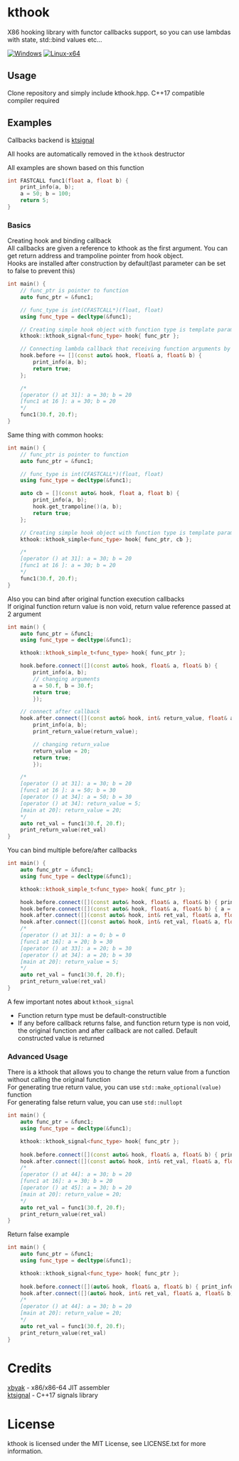 # kthook

X86 hooking library with functor callbacks support, so you can use lambdas with state, std::bind values etc...

[![Windows](https://github.com/kin4stat/kthook/actions/workflows/windows-build.yml/badge.svg)](https://github.com/kin4stat/kthook/actions/workflows/windows-build.yml)
[![Linux-x64](https://github.com/kin4stat/kthook/actions/workflows/linux-x64.yml/badge.svg)](https://github.com/kin4stat/kthook/actions/workflows/linux-x64.yml)
## Usage

Clone repository and simply include kthook.hpp. C++17 compatible compiler required

## Examples

Callbacks backend is [ktsignal](https://github.com/KiN4StAt/ktsignal)

All hooks are automatically removed in the `kthook` destructor

All examples are shown based on this function

```cpp
int FASTCALL func1(float a, float b) {
    print_info(a, b);
    a = 50; b = 100;
    return 5;
}
```

### Basics

Creating hook and binding callback \
All callbacks are given a reference to kthook as the first argument. You can get return address and trampoline pointer from hook object. \
Hooks are installed after construction by default(last parameter can be set to false to prevent this)

```cpp
int main() {
    // func_ptr is pointer to function
    auto func_ptr = &func1;

    // func_type is int(CFASTCALL*)(float, float)
    using func_type = decltype(&func1);

    // Creating simple hook object with function type is template parameter and function pointer in constructor
    kthook::kthook_signal<func_type> hook{ func_ptr };

    // Connecting lambda callback that receiving function arguments by references
    hook.before += [](const auto& hook, float& a, float& b) {
        print_info(a, b);
        return true;
    };

    /*
    [operator () at 31]: a = 30; b = 20
    [func1 at 16 ]: a = 30; b = 20
    */
    func1(30.f, 20.f);
}
```

Same thing with common hooks:
```cpp
int main() {
    // func_ptr is pointer to function
    auto func_ptr = &func1;

    // func_type is int(CFASTCALL*)(float, float)
    using func_type = decltype(&func1);

    auto cb = [](const auto& hook, float a, float b) {
        print_info(a, b);
        hook.get_trampoline()(a, b);
        return true;
    };

    // Creating simple hook object with function type is template parameter and function pointer in constructor
    kthook::kthook_simple<func_type> hook{ func_ptr, cb };

    /*
    [operator () at 31]: a = 30; b = 20
    [func1 at 16 ]: a = 30; b = 20
    */
    func1(30.f, 20.f);
}
```

Also you can bind after original function execution callbacks \
If original function return value is non void, return value reference passed at 2 argument

```cpp
int main() {
    auto func_ptr = &func1;
    using func_type = decltype(&func1);

    kthook::kthook_simple_t<func_type> hook{ func_ptr };

    hook.before.connect([](const auto& hook, float& a, float& b) { 
        print_info(a, b);
        // changing arguments
        a = 50.f, b = 30.f; 
        return true;
        });

    // connect after callback
    hook.after.connect([](const auto& hook, int& return_value, float& a, float& b) {
        print_info(a, b);
        print_return_value(return_value);

        // changing return_value
        return_value = 20;
        return true;
        });

    /*
    [operator () at 31]: a = 30; b = 20
    [func1 at 16 ]: a = 50; b = 30
    [operator () at 34]: a = 50; b = 30
    [operator () at 34]: return_value = 5;
    [main at 20]: return_value = 20;
    */
    auto ret_val = func1(30.f, 20.f);
    print_return_value(ret_val)
}
```

You can bind multiple before/after callbacks

```cpp
int main() {
    auto func_ptr = &func1;
    using func_type = decltype(&func1);

    kthook::kthook_simple_t<func_type> hook{ func_ptr };

    hook.before.connect([](const auto& hook, float& a, float& b) { print_info(a, b); return true; });
    hook.before.connect([](const auto& hook, float& a, float& b) { a = 20; b = 30; return true; });
    hook.after.connect([](const auto& hook, int& ret_val, float& a, float& b) { print_info(a, b); });
    hook.after.connect([](const auto& hook, int& ret_val, float& a, float& b) { print_info(a, b); });
    /*
    [operator () at 31]: a = 0; b = 0
    [func1 at 16]: a = 20; b = 30
    [operator () at 33]: a = 20; b = 30
    [operator () at 34]: a = 20; b = 30
    [main at 20]: return_value = 5;
    */
    auto ret_val = func1(30.f, 20.f);
    print_return_value(ret_val)
}
```

A few important notes about `kthook_signal`
- Function return type must be default-constructible
- If any before callback returns false, and function return type is non void, the original function and after callback are not called. Default constructed value is returned

### Advanced Usage

There is a kthook that allows you to change the return value from a function without calling the original function \
For generating true return value, you can use `std::make_optional(value)` function \
For generating false return value, you can use `std::nullopt`

```cpp
int main() {
    auto func_ptr = &func1;
    using func_type = decltype(&func1);

    kthook::kthook_signal<func_type> hook{ func_ptr };
    
    hook.before.connect([](const auto& hook, float& a, float& b) { print_info(a, b); return std::nullopt; });
    hook.after.connect([](const auto& hook, int& ret_val, float& a, float& b) { ret_val = 20; print_info(a, b); });
    /*
    [operator () at 44]: a = 30; b = 20
    [func1 at 16]: a = 30; b = 20
    [operator () at 45]: a = 30; b = 20
    [main at 20]: return_value = 20;
    */
    auto ret_val = func1(30.f, 20.f);
    print_return_value(ret_val)
}
```

Return false example

```cpp
int main() {
    auto func_ptr = &func1;
    using func_type = decltype(&func1);

    kthook::kthook_signal<func_type> hook{ func_ptr };
    
    hook.before.connect([](auto& hook, float& a, float& b) { print_info(a, b); return std::make_optional(20); });
    hook.after.connect([](auto& hook, int& ret_val, float& a, float& b) { ret_val = 20; print_info(a, b); });
    /*
    [operator () at 44]: a = 30; b = 20
    [main at 20]: return_value = 20;
    */
    auto ret_val = func1(30.f, 20.f);
    print_return_value(ret_val)
}
```

# Credits

[xbyak](https://github.com/herumi/xbyak) - x86/x86-64 JIT assembler \
[ktsignal](https://github.com/KiN4StAt/ktsignal) - C++17 signals library
# License

kthook is licensed under the MIT License, see LICENSE.txt for more information.
